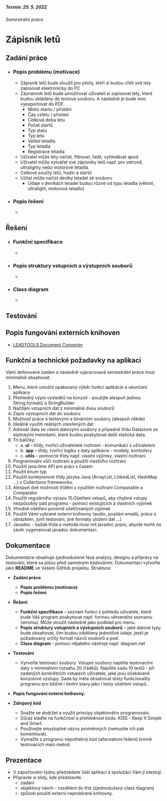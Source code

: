 ##### Termín: 25. 5. 2022 #####
###### Semestrální práce ######
# Zápisník letů

## Zadání práce

 - ### **Popis problému (motivace)**
   - Zápisník letů bude sloužit pro piloty, kteří si budou chtít své lety zapisovat elektronicky do PC
   - Záznamník letů bude umožňovat uživateli si zapisovat lety, které budou ukládány do textové souboru. A následně je bude moc vyexportovat do PDF. 
     - Místo startu / přistání
     - Čas vzletu / přistání
     - Celková doba letu
     - Počet startů
     - Typ statu
     - Typ letu
     - Velitel letadla
     - Typ letadla
     - Registrace letadla
   - Uživatel může lety načíst, filtrovat, řadit, vyhledávat apod.
   - Uživatel může vytvářet své zápisníky letů např. pro vetroně, ultralighty nebo motorové letadla.
   - Celkové součty letů, hodin a startů
   - Užitel může načíst deníky letadel ze souboru
     - Údaje v deníkách letadel budou různé od typu letadla (větroň, ultralight, motorové letadlo)
 
 - ### **Popis řešení**
   - 
## Řešení

 - ### **Funkční specifikace**
    - 
 - ### **Popis struktury vstupních a výstupních souborů**
   - 
 - ### **Class diagram**
   - 

## Testování

## Popis fungování externích knihoven
- [LEADTOOLS Document Converter](https://www.leadtools.com/sdk/document/document-converter)

## Funkční a technické požadavky na aplikaci

Vámi definované zadání a následně vypracovaná semestrální práce musí minimálně obsahovat:	
1. Menu, které umožní opakovaný výběr funkcí aplikácie a ukončení aplikace
2. Přehledný výpis výsledků na konzoli - použijte alespoň jednou String.format() a StringBuilder
3. Načítání vstupních dat z minimálně dvou souborů 
4. Zápis výstupních dat do souboru
5. Možnosť práce s textovými a binárními soubory (alespoň někde)
6. Ideálně využití reálných otevřených dat
7. Adresář data se všemi datovými soubory a případně třídu Datastore se statickými metodami, které budou poskytovat další statická data.
8. Tri balíčky: 	
    - a. 	**ui** – třídy, tvořící uživatelské rozhraní - komunikaci s uživatelem
    - b. 	**app** – třídy, tvořící logiku s daty aplikácie - modely, kontrolery
    - c. 	**utils** – pomocné třídy např. vlastní výjimky, vlastní rozhraní
9. Programování vůči rozhraní a použití vlastního rozhraní
10. Použití java.time API pro práci s časem
11. Použít enum typ
12. Použití kontejnerové třídy jazyka Java (ArrayList, LinkedList, HashMap ...) z Collections frameworku.
13. Alespoň dvě možnosti třídění s využitím rozhraní Comparable a Comparator 
14. Použití regulárního výrazu
15.Ošetření vstupů, aby chybné vstupy nezpůsobily pád programu - pomocí existujících a vlastních výjimek
16. Vhodné ošetření povinně ošetřovaných výjimek
17. Použití Vámi vybrané externí knihovny (audio, posílání emailů, práce s obrázkem, junit testování, jiné formáty uložení dat ...)
18. Javadoc - každá třída a metoda musí mít javadoc popis, abyste mohli na závěr vygenerovat javadoc dokumentaci. 

## Dokumentace
Dokumentace obsahuje zjednodušené fáze analýzy, designu a přípravy na testování, které sa píšou před samotným kódováním. Dokumentaci vytvořte jako **README** ve Vašem GitHub projektu.
Struktura:
 * **Zadání práce**
    - **Popis problému (motivace)**
    - **Popis řešení**
 * **Řešení**
    - **Funkční specifikace** – seznam funkcí z pohledu uživatele, které bude Váš program poskytovat např. formou větveného seznamu (stromu). Může sloužit následně jako podklad pro menu.
    - **Popis struktury vstupních a výstupních souborů** – jaké datové typy bude obsahovat, čím budou odděleny jednotlivé údaje, jestli je požadovaný určitý formát názvů souborů a pod.
    - **Class diagram** - pomocí nějakého nástroje např. diagram.net
 * **Testování**
    - Vytvořte testovací soubory. Vstupní soubory naplňte testovacími daty v minimálním rozsahu 20 (řádků). Napište sadu 10 testů - při zadaných konkrétních vstupech uživatele, jaké jsou očekávané konzolové výstupy. Sada by měla obsahovat testy funkcionality programu pro běžné i limitní stavy jako i testy ošetření vstupů.
 * **Popis fungování externí knihovny.**

 * **Zdrojový kód**
    - Snažte se dodržet a využít principy objektového programování.
    - Důraz klaďte na funkčnost a přehlednost kódu. KISS - Keep It Simple and Smart.
    - Používejte smysluplné názvy proměnných (nemusíte ich pak komentovat).
    - Vymažte z programu nepotřebný kód (alternativní řešení) kromě testovacích main metod.
 
## Prezentace
 - V zápočtovém týdnu předvedete Vaší aplikaci a spolužáci Vám ji otestují.  
 - Připravte si slidy, kde představíte 
    - zadání
    - objektový návrh - rozdělení do tříd (zjednodušený class diagram)
    - způsob použití externí neprobírané  knihovny.


